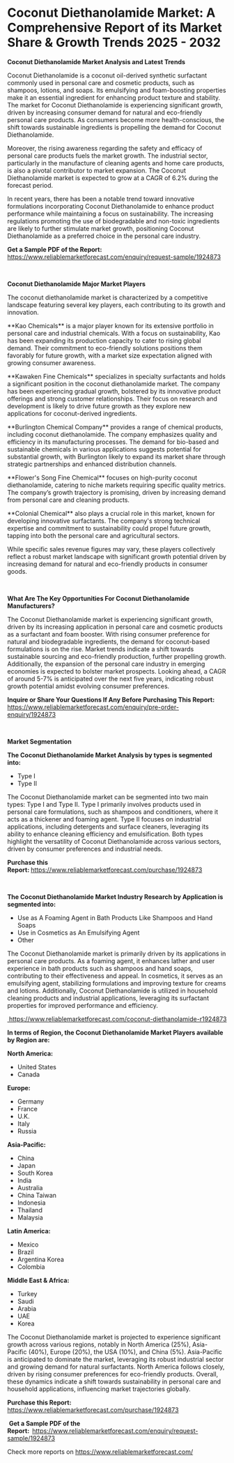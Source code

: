 <p><h1>Coconut Diethanolamide Market: A Comprehensive Report of its Market Share & Growth Trends 2025 - 2032</h1></p><p><strong>Coconut Diethanolamide Market Analysis and Latest Trends</strong></p>
<p><p>Coconut Diethanolamide is a coconut oil-derived synthetic surfactant commonly used in personal care and cosmetic products, such as shampoos, lotions, and soaps. Its emulsifying and foam-boosting properties make it an essential ingredient for enhancing product texture and stability. The market for Coconut Diethanolamide is experiencing significant growth, driven by increasing consumer demand for natural and eco-friendly personal care products. As consumers become more health-conscious, the shift towards sustainable ingredients is propelling the demand for Coconut Diethanolamide. </p><p>Moreover, the rising awareness regarding the safety and efficacy of personal care products fuels the market growth. The industrial sector, particularly in the manufacture of cleaning agents and home care products, is also a pivotal contributor to market expansion. The Coconut Diethanolamide market is expected to grow at a CAGR of 6.2% during the forecast period. </p><p>In recent years, there has been a notable trend toward innovative formulations incorporating Coconut Diethanolamide to enhance product performance while maintaining a focus on sustainability. The increasing regulations promoting the use of biodegradable and non-toxic ingredients are likely to further stimulate market growth, positioning Coconut Diethanolamide as a preferred choice in the personal care industry.</p></p>
<p><strong>Get a Sample PDF of the Report:&nbsp;</strong> <a href="https://www.reliablemarketforecast.com/enquiry/request-sample/1924873?utm_campaign=1833&utm_medium=2&utm_source=Github&utm_content=ia&utm_term=14012025&utm_id=coconut-diethanolamide">https://www.reliablemarketforecast.com/enquiry/request-sample/1924873</a></p>
<p>&nbsp;</p>
<p><strong>Coconut Diethanolamide Major Market Players</strong></p>
<p><p>The coconut diethanolamide market is characterized by a competitive landscape featuring several key players, each contributing to its growth and innovation. </p><p>**Kao Chemicals** is a major player known for its extensive portfolio in personal care and industrial chemicals. With a focus on sustainability, Kao has been expanding its production capacity to cater to rising global demand. Their commitment to eco-friendly solutions positions them favorably for future growth, with a market size expectation aligned with growing consumer awareness.</p><p>**Kawaken Fine Chemicals** specializes in specialty surfactants and holds a significant position in the coconut diethanolamide market. The company has been experiencing gradual growth, bolstered by its innovative product offerings and strong customer relationships. Their focus on research and development is likely to drive future growth as they explore new applications for coconut-derived ingredients.</p><p>**Burlington Chemical Company** provides a range of chemical products, including coconut diethanolamide. The company emphasizes quality and efficiency in its manufacturing processes. The demand for bio-based and sustainable chemicals in various applications suggests potential for substantial growth, with Burlington likely to expand its market share through strategic partnerships and enhanced distribution channels.</p><p>**Flower's Song Fine Chemical** focuses on high-purity coconut diethanolamide, catering to niche markets requiring specific quality metrics. The company’s growth trajectory is promising, driven by increasing demand from personal care and cleaning products.</p><p>**Colonial Chemical** also plays a crucial role in this market, known for developing innovative surfactants. The company's strong technical expertise and commitment to sustainability could propel future growth, tapping into both the personal care and agricultural sectors.</p><p>While specific sales revenue figures may vary, these players collectively reflect a robust market landscape with significant growth potential driven by increasing demand for natural and eco-friendly products in consumer goods.</p></p>
<p>&nbsp;</p>
<p><strong>What Are The Key Opportunities For Coconut Diethanolamide Manufacturers?</strong></p>
<p><p>The Coconut Diethanolamide market is experiencing significant growth, driven by its increasing application in personal care and cosmetic products as a surfactant and foam booster. With rising consumer preference for natural and biodegradable ingredients, the demand for coconut-based formulations is on the rise. Market trends indicate a shift towards sustainable sourcing and eco-friendly production, further propelling growth. Additionally, the expansion of the personal care industry in emerging economies is expected to bolster market prospects. Looking ahead, a CAGR of around 5-7% is anticipated over the next five years, indicating robust growth potential amidst evolving consumer preferences.</p></p>
<p><strong>Inquire or Share Your Questions If Any Before Purchasing This Report:</strong> <a href="https://www.reliablemarketforecast.com/enquiry/pre-order-enquiry/1924873?utm_campaign=1833&utm_medium=2&utm_source=Github&utm_content=ia&utm_term=14012025&utm_id=coconut-diethanolamide">https://www.reliablemarketforecast.com/enquiry/pre-order-enquiry/1924873</a></p>
<p>&nbsp;</p>
<p><strong>Market Segmentation</strong></p>
<p><strong>The Coconut Diethanolamide Market Analysis by types is segmented into:</strong></p>
<p><ul><li>Type I</li><li>Type II</li></ul></p>
<p><p>The Coconut Diethanolamide market can be segmented into two main types: Type I and Type II. Type I primarily involves products used in personal care formulations, such as shampoos and conditioners, where it acts as a thickener and foaming agent. Type II focuses on industrial applications, including detergents and surface cleaners, leveraging its ability to enhance cleaning efficiency and emulsification. Both types highlight the versatility of Coconut Diethanolamide across various sectors, driven by consumer preferences and industrial needs.</p></p>
<p><strong>Purchase this Report:&nbsp;</strong><a href="https://www.reliablemarketforecast.com/purchase/1924873?utm_campaign=1833&utm_medium=2&utm_source=Github&utm_content=ia&utm_term=14012025&utm_id=coconut-diethanolamide">https://www.reliablemarketforecast.com/purchase/1924873</a></p>
<p>&nbsp;</p>
<p><strong>The Coconut Diethanolamide Market Industry Research by Application is segmented into:</strong></p>
<p><ul><li>Use as A Foaming Agent in Bath Products Like Shampoos and Hand Soaps</li><li>Use in Cosmetics as An Emulsifying Agent</li><li>Other</li></ul></p>
<p><p>The Coconut Diethanolamide market is primarily driven by its applications in personal care products. As a foaming agent, it enhances lather and user experience in bath products such as shampoos and hand soaps, contributing to their effectiveness and appeal. In cosmetics, it serves as an emulsifying agent, stabilizing formulations and improving texture for creams and lotions. Additionally, Coconut Diethanolamide is utilized in household cleaning products and industrial applications, leveraging its surfactant properties for improved performance and efficiency.</p></p>
<p><a href="https://www.reliablemarketforecast.com/coconut-diethanolamide-r1924873?utm_campaign=1833&utm_medium=2&utm_source=Github&utm_content=ia&utm_term=14012025&utm_id=coconut-diethanolamide">&nbsp;https://www.reliablemarketforecast.com/coconut-diethanolamide-r1924873</a></p>
<p><strong>In terms of Region, the Coconut Diethanolamide Market Players available by Region are:</strong></p>
<p>
    <p> <strong> North America: </strong>
        <ul>
            <li>United States</li>
            <li>Canada</li>
        </ul>
        </p> 
    <p> <strong> Europe: </strong>
        <ul>
            <li>Germany</li>
            <li>France</li>
            <li>U.K.</li>
            <li>Italy</li>
            <li>Russia</li>
        </ul>
        </p> 
    <p> <strong> Asia-Pacific: </strong>
        <ul>
            <li>China</li>
            <li>Japan</li>
            <li>South Korea</li>
            <li>India</li>
            <li>Australia</li>
            <li>China Taiwan</li>
            <li>Indonesia</li>
            <li>Thailand</li>
            <li>Malaysia</li>
        </ul>
        </p> 
    <p> <strong> Latin America: </strong>
        <ul>
            <li>Mexico</li>
            <li>Brazil</li>
            <li>Argentina Korea</li>
            <li>Colombia</li>
        </ul>
        </p> 
    <p> <strong> Middle East & Africa: </strong>
        <ul>
            <li>Turkey</li>
            <li>Saudi</li>
            <li>Arabia</li>
            <li>UAE</li>
            <li>Korea</li>
        </ul>
    </p>
    </p>
<p><p>The Coconut Diethanolamide market is projected to experience significant growth across various regions, notably in North America (25%), Asia-Pacific (40%), Europe (20%), the USA (10%), and China (5%). Asia-Pacific is anticipated to dominate the market, leveraging its robust industrial sector and growing demand for natural surfactants. North America follows closely, driven by rising consumer preferences for eco-friendly products. Overall, these dynamics indicate a shift towards sustainability in personal care and household applications, influencing market trajectories globally.</p></p>
<p><strong>Purchase this Report: </strong><a href="https://www.reliablemarketforecast.com/purchase/1924873?utm_campaign=1833&utm_medium=2&utm_source=Github&utm_content=ia&utm_term=14012025&utm_id=coconut-diethanolamide">https://www.reliablemarketforecast.com/purchase/1924873</a></p>
<p>&nbsp;<strong>Get a Sample PDF of the Report:&nbsp;&nbsp;</strong><a href="https://www.reliablemarketforecast.com/enquiry/request-sample/1924873?utm_campaign=1833&utm_medium=2&utm_source=Github&utm_content=ia&utm_term=14012025&utm_id=coconut-diethanolamide">https://www.reliablemarketforecast.com/enquiry/request-sample/1924873</a></p>
<p><strong></strong></p>
<p>Check more reports on <a href="https://www.reliablemarketforecast.com/?utm_campaign=1833&utm_medium=2&utm_source=Github&utm_content=ia&utm_term=14012025&utm_id=coconut-diethanolamide">https://www.reliablemarketforecast.com/</a></p>